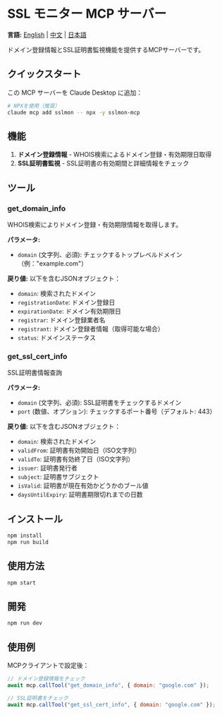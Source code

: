 # SSL モニター MCP サーバー

**言語:** [English](README.md) | [中文](README-zh.md) | [日本語](README-ja.md)

ドメイン登録情報とSSL証明書監視機能を提供するMCPサーバーです。

## クイックスタート

この MCP サーバーを Claude Desktop に追加：

```bash
# NPXを使用（推奨）
claude mcp add sslmon -- npx -y sslmon-mcp

```

## 機能

1. **ドメイン登録情報** - WHOIS検索によるドメイン登録・有効期限日取得
2. **SSL証明書監視** - SSL証明書の有効期間と詳細情報をチェック

## ツール

### get_domain_info
WHOIS検索によりドメイン登録・有効期限情報を取得します。

**パラメータ:**
- `domain` (文字列、必須): チェックするトップレベルドメイン（例："example.com"）

**戻り値:** 以下を含むJSONオブジェクト：
- `domain`: 検索されたドメイン
- `registrationDate`: ドメイン登録日
- `expirationDate`: ドメイン有効期限日
- `registrar`: ドメイン登録業者名
- `registrant`: ドメイン登録者情報（取得可能な場合）
- `status`: ドメインステータス

### get_ssl_cert_info
SSL証明書情報查詢

**パラメータ:**
- `domain` (文字列、必須): SSL証明書をチェックするドメイン
- `port` (数値、オプション): チェックするポート番号（デフォルト: 443）

**戻り値:** 以下を含むJSONオブジェクト：
- `domain`: 検索されたドメイン
- `validFrom`: 証明書有効開始日（ISO文字列）
- `validTo`: 証明書有効終了日（ISO文字列）
- `issuer`: 証明書発行者
- `subject`: 証明書サブジェクト
- `isValid`: 証明書が現在有効かどうかのブール値
- `daysUntilExpiry`: 証明書期限切れまでの日数

## インストール

```bash
npm install
npm run build
```

## 使用方法

```bash
npm start
```

## 開発

```bash
npm run dev
```

## 使用例

MCPクライアントで設定後：

```javascript
// ドメイン登録情報をチェック
await mcp.callTool("get_domain_info", { domain: "google.com" });

// SSL証明書をチェック
await mcp.callTool("get_ssl_cert_info", { domain: "google.com" });
```